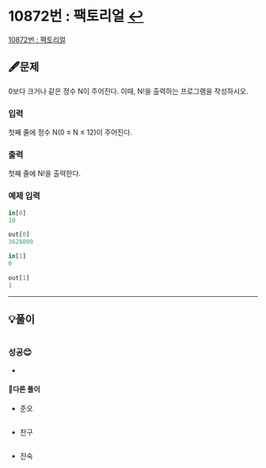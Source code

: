 # 10872번 : 팩토리얼 [↩](../../acmicpc)

[10872번 : 팩토리얼](https://www.acmicpc.net/problem/10872)

## 🖋️문제

0보다 크거나 같은 정수 N이 주어진다. 이때, N!을 출력하는 프로그램을 작성하시오.

### 입력

첫째 줄에 정수 N(0 ≤ N ≤ 12)이 주어진다.

### 출력

첫째 줄에 N!을 출력한다.

### 예제 입력

```python
in[0]
10

out[0]
3628800

in[1]
0

out[1]
1
```

---

## 💡풀이

```python

```

###  성공😊

* 

#### 🤝다른 풀이

* 준오


```python

```

* 찬구

```java

```

* 진숙

```java

```

